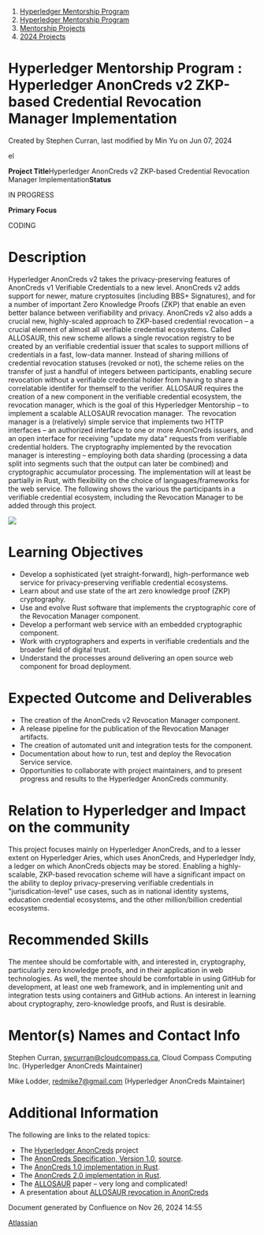 1. [Hyperledger Mentorship Program](index.html)
2. [Hyperledger Mentorship Program](Hyperledger-Mentorship-Program_21954571.html)
3. [Mentorship Projects](Mentorship-Projects_21954604.html)
4. [2024 Projects](2024-Projects_21954934.html)

# Hyperledger Mentorship Program : Hyperledger AnonCreds v2 ZKP-based Credential Revocation Manager Implementation

Created by Stephen Curran, last modified by Min Yu on Jun 07, 2024

el

**Project Title**Hyperledger AnonCreds v2 ZKP-based Credential Revocation Manager Implementation**Status**

IN PROGRESS

**Primary Focus**

CODING    

# Description

Hyperledger AnonCreds v2 takes the privacy-preserving features of AnonCreds v1 Verifiable Credentials to a new level. AnonCreds v2 adds support for newer, mature cryptosuites (including BBS+ Signatures), and for a number of important Zero Knowledge Proofs (ZKP) that enable an even better balance between verifiability and privacy. AnonCreds v2 also adds a crucial new, highly-scaled approach to ZKP-based credential revocation – a crucial element of almost all verifiable credential ecosystems. Called ALLOSAUR, this new scheme allows a single revocation registry to be created by an verifiable credential issuer that scales to support millions of credentials in a fast, low-data manner. Instead of sharing millions of credential revocation statuses (revoked or not), the scheme relies on the transfer of just a handful of integers between participants, enabling secure revocation without a verifiable credential holder from having to share a correlatable identifer for themself to the verifier. ALLOSAUR requires the creation of a new component in the verifiable credential ecosystem, the revocation manager, which is the goal of this Hyperledger Mentorship – to implement a scalable ALLOSAUR revocation manager.  The revocation manager is a (relatively) simple service that implements two HTTP interfaces – an authorized interface to one or more AnonCreds issuers, and an open interface for receiving "update my data" requests from verifiable credential holders. The cryptography implemented by the revocation manager is interesting – employing both data sharding (processing a data split into segments such that the output can later be combined) and cryptographic accumulator processing. The implementation will at least be partially in Rust, with flexibility on the choice of languages/frameworks for the web service. The following shows the various the participants in a verifiable credential ecosystem, including the Revocation Manager to be added through this project.

![](https://www.plantuml.com/plantuml/img/RL7DJiCm3BxtAQnnMQNs1Gf20eG6qa1J4N399JHk6z4v8qdBw-CstHe6DylvVXqo2k7HkHujI0VQkOJ6rOFfL5YrqnIsgn87Kqcl3GbwaYGRjAiHP760YwrkMh-nY3IZtz3gMi-GuIIoHNNa3Sec2Pj2VZqR5I6De7LWouyEuSwYGl9QTfaWM4B0VOTxVaWdZQkSLJX9CUAbPmr6bjW86YVVMtA5e9kgwlTz9xsnPwnHzpCsSvnYTd1ff7BvLoNl3op3TGfuFQZ9F8PmUJRgiFPv06tG_uU8ph2pwDWuz2pngqV7b6_jMuXulxl1iw4yEi_E6bCBkfKE5Ipdok1TUqB-ws0MtI24Fxul_U6bbLQjNPh5xkcP_KmxWPCV)

# Learning Objectives

- Develop a sophisticated (yet straight-forward), high-performance web service for privacy-preserving verifiable credential ecosystems.
- Learn about and use state of the art zero knowledge proof (ZKP) cryptography.
- Use and evolve Rust software that implements the cryptographic core of the Revocation Manager component.
- Develop a performant web service with an embedded cryptographic component.
- Work with cryptographers and experts in verifiable credentials and the broader field of digital trust.
- Understand the processes around delivering an open source web component for broad deployment.

# Expected Outcome and Deliverables

- The creation of the AnonCreds v2 Revocation Manager component.
- A release pipeline for the publication of the Revocation Manager artifacts.
- The creation of automated unit and integration tests for the component.
- Documentation about how to run, test and deploy the Revocation Service service.
- Opportunities to collaborate with project maintainers, and to present progress and results to the Hyperledger AnonCreds community.

# Relation to Hyperledger and Impact on the community

This project focuses mainly on Hyperledger AnonCreds, and to a lesser extent on Hyperledger Aries, which uses AnonCreds, and Hyperledger Indy, a ledger on which AnonCreds objects may be stored. Enabling a highly-scalable, ZKP-based revocation scheme will have a significant impact on the ability to deploy privacy-preserving verifiable credentials in "jurisdication-level" use cases, such as in national identity systems, education credential ecosystems, and the other million/billion credential ecosystems.

# Recommended Skills

The mentee should be comfortable with, and interested in, cryptography, particularly zero knowledge proofs, and in their application in web technologies. As well, the mentee should be comfortable in using GitHub for development, at least one web framework, and in implementing unit and integration tests using containers and GitHub actions. An interest in learning about cryptography, zero-knowledge proofs, and Rust is desirable.

# Mentor(s) Names and Contact Info

Stephen Curran, [swcurran@cloudcompass.ca](mailto:swcurran@cloudcompass.ca), Cloud Compass Computing Inc. (Hyperledger AnonCreds Maintainer)

Mike Lodder, [redmike7@gmail.com](mailto:redmike7@gmail.com) (Hyperledger AnonCreds Maintainer)

# Additional Information

The following are links to the related topics:

- The [Hyperledger AnonCreds](https://www.hyperledger.org/use/anoncreds) project
- The [AnonCreds Specification, Version 1.0](https://hyperledger.github.io/anoncreds-spec/), [source](https://github.com/hyperledger/anoncreds-spec).
- The [AnonCreds 1.0 implementation in Rust](https://github.com/hyperledger/anoncreds-rs).
- The [AnonCreds 2.0 implementation in Rust](https://github.com/hyperledger/anoncreds-v2-rs).
- The [ALLOSAUR](https://eprint.iacr.org/2022/1362) paper – very long and complicated!
- A presentation about [ALLOSAUR revocation in AnonCreds](https://docs.google.com/presentation/d/1b6h6ZNgat3-4TZomA2h09QUnqU3jOWkLIf1zu6MkoiM/edit?usp=sharing)

Document generated by Confluence on Nov 26, 2024 14:55

[Atlassian](http://www.atlassian.com/)

